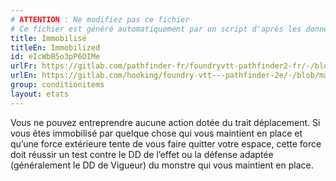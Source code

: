 ```yaml
---
# ATTENTION : Ne modifiez pas ce fichier
# Ce fichier est généré automatiquement par un script d'après les données du module Foundry VTT officiel et de sa traduction
title: Immobilisé
titleEn: Immobilized
id: eIcWbB5o3pP6OIMe
urlFr: https://gitlab.com/pathfinder-fr/foundryvtt-pathfinder2-fr/-/blob/master/data/conditionitems/eIcWbB5o3pP6OIMe.htm
urlEn: https://gitlab.com/hooking/foundry-vtt---pathfinder-2e/-/blob/master/packs/data/conditionitems.db/immobilized.json
group: conditionitems
layout: etats
---
```

Vous ne pouvez entreprendre aucune action dotée du trait déplacement. Si vous êtes immobilisé par quelque chose qui vous maintient en place et qu’une force extérieure tente de vous faire quitter votre espace, cette force doit réussir un test contre le DD de l’effet ou la défense adaptée (généralement le DD de Vigueur) du monstre qui vous maintient en place.


